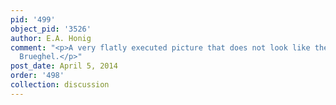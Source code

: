 ```yaml
---
pid: '499'
object_pid: '3526'
author: E.A. Honig
comment: "<p>A very flatly executed picture that does not look like the work of Jan
  Brueghel.</p>"
post_date: April 5, 2014
order: '498'
collection: discussion
---
```

